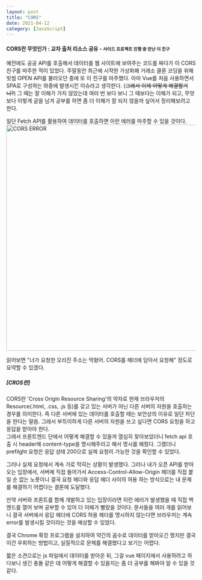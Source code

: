 ```yaml
---
layout: post
title: "CORS"
date: 2021-04-12
category: [JavaScript]
---
```


<h4>CORS란 무엇인가 : 교차 출처 리소스 공유 - <small>사이드 프로젝트 진행 중 만난 이 친구</small></h4>


예전에도 공공 API를 호출해서 데이터를 웹 사이트에 보여주는 코드를 짜다가 이 CORS 친구를 마주한 적이 있었다. 주말동안 최근에 시작한 가상화폐 거래소 클론 코딩을 위해 빗썸 OPEN API를 불러오던 중에 
또 이 친구를 마주했다. 아마 Vue를 처음 사용하면서 SPA로 구성하는 와중에 발생시킨 이슈라고 생각한다. (<s>그래서 이제 어떻게 해결할거니?</s>)
그 때는 잘 이해가 가지 않았는데 여러 번 보다 보니 그 때보다는 이해가 되고, 무엇보다 이렇게 글을 남겨 공부를 하면 좀 더 이해가 잘 되지 않을까 싶어서 정리해보려고 한다.

일단 Fetch API를 활용하여 데이터를 호출하면 이런 에러를 마주할 수 있을 것이다. <br>
<img width="600" alt="CORS ERROR" src="https://user-images.githubusercontent.com/49034615/114339808-0d432700-9b91-11eb-854b-1b6e26caa1d3.png">

읽어보면 "너가 요청한 오리진 주소는 막혔어. CORS를 헤더에 담아서 요청해" 정도로 요약할 수 있겠다. 

<h5>[CROS란]</h5>
CORS란 'Cross Origin Resource Sharing'의 약자로 현재 브라우저의 Resource(.html, .css, .js 등)를 갖고 있는 서버가 아닌 다른 서버의 자원을 호출하는 경우를 의미한다.
즉 다른 서버에 있는 데이터를 호출할 때는 보안상의 이유로 일단 차단을 한다는 말씀. 그래서 부득이하게 다른 서버의 자원을 쓰고 싶다면 CORS 요청을 하고 응답을 받아야 한다. 

<br>
그래서 프론트엔드 단에서 어떻게 해결할 수 있을까 열심히 찾아보았더니
fetch api 호출 시 header에 content-type을 명시해주라고 해서 명시를 해줬다. 그랬더니 prefilght 요청은 응답 상태 200으로 실제 요청이 가능한 것을 확인할 수 있었다.

그러나 실제 요청에서 계속 가로 막히는 상황이 발생했다. 그러나 내가 오픈 API를 받아오는 입장에서, 서버에 직접 들어가서 Access-Control-Allow-Origin 헤더를 직접 붙일 순 없는 노릇이니 결국
요청 헤더와 응답 헤더 사이의 허용 하는 방식으로는 내 문제를 해결하기 어렵다는 결론에 도달했다.

만약 서버와 프론트를 함께 개발하고 있는 입장이라면 이런 에러가 발생했을 때 직접 백엔드를 열어 보며 공부할 수 있어 더 이해가 빨랐을 것이다. 
문서들을 여러 개를 읽어보니 결국 서버에서 응답 헤더에 CORS 허용 헤더를 명시하지 않는다면 브라우저는 계속 error를 발생시킬 것이라는 것을 예상할 수 있었다.

결국 Chrome 확장 프로그램을 설치하여 약간의 꼼수로 데이터를 받아오긴 했지만 결국 이건 우회하는 방법이고, 실질적으로 문제를 해결했다고 보기는 어렵다. 

짧은 소견으로는 js 파일에서 데이터를 받아온 뒤, 그걸 vue 페이지에서 사용하려고 하다보니 생긴 충돌 같은 데 어떻게 해결할 수 있을지는 좀 더 공부를 해봐야 알 수 있을 것 같다.
